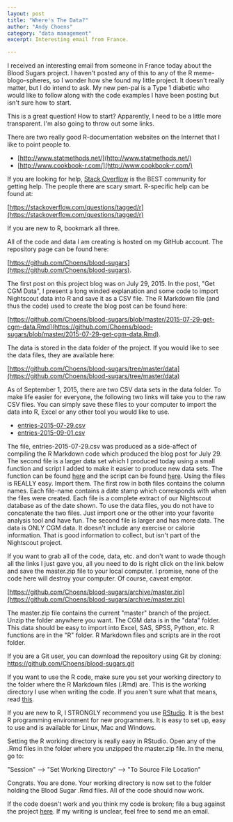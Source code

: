 ```yaml
---
layout: post
title: "Where's The Data?"
author: "Andy Choens"
category: "data management"
excerpt: Interesting email from France.

---
```


I received an interesting email from someone in France today about the
Blood Sugars project. I haven't posted any of this to any of the R
meme-blogo-spheres, so I wonder how she found my little project. It
doesn't really matter, but I do intend to ask. My new pen-pal is a
Type 1 diabetic who would like to follow along with the code examples
I have been posting but isn't sure how to start.

This is a great question! How to start? Apparently, I need to be a
little more transparent. I'm also going to throw out some links.

There are two really good R-documentation websites on the Internet
that I like to point people to.

* [http://www.statmethods.net/](http://www.statmethods.net/)
* [http://www.cookbook-r.com/](http://www.cookbook-r.com/)

If you are looking for help,
[Stack Overflow](https://stackoverflow.com) is the BEST community for
getting help. The people there are scary smart. R-specific help can be
found at:

[https://stackoverflow.com/questions/tagged/r](https://stackoverflow.com/questions/tagged/r)

If you are new to R, bookmark all three.

All of the code and data I am creating is hosted on my GitHub
account. The repository page can be found here:

[https://github.com/Choens/blood-sugars](https://github.com/Choens/blood-sugars).

The first post on this project blog was on July 29, 2015. In the post,
"Get CGM Data", I present a long winded explanation and some code to
import Nightscout data into R and save it as a CSV file. The R
Markdown file (and thus the code) used to create the blog post can be
found here:

[https://github.com/Choens/blood-sugars/blob/master/2015-07-29-get-cgm-data.Rmd](https://github.com/Choens/blood-sugars/blob/master/2015-07-29-get-cgm-data.Rmd).

The data is stored in the data folder of the project. If you would
like to see the data files, they are available here:

[https://github.com/Choens/blood-sugars/tree/master/data](https://github.com/Choens/blood-sugars/tree/master/data)

As of September 1, 2015, there are two CSV data sets in the data
folder. To make life easier for everyone, the following two links will
take you to the raw CSV files. You can simply save these files to your
computer to import the data into R, Excel or any other tool you would
like to use.

* [entries-2015-07-29.csv](https://raw.githubusercontent.com/Choens/blood-sugars/master/data/entries-2015-07-29.csv)
* [entries-2015-09-01.csv](https://raw.githubusercontent.com/Choens/blood-sugars/master/data/entries-2015-09-01.csv)

The file, entries-2015-07-29.csv was produced as a side-affect of
compiling the R Markdown code which produced the blog post for July
29. The second file is a larger data set which I produced today using
a small function and script I added to make it easier to produce new
data sets. The function can be found
[here](https://github.com/Choens/blood-sugars/blob/master/R/importNightscout.R)
and the script can be found
[here](https://github.com/Choens/blood-sugars/blob/master/get-nightscout-data-from-server.R). Using
the files is REALLY easy. Import them. The first row in both files
contains the column names. Each file-name contains a date stamp which
corresponds with when the files were created. Each file is a complete
extract of our Nightscout database as of the date shown. To use the
data files, you do not have to concatenate the two files. Just import
one or the other into your favorite analysis tool and have fun. The
second file is larger and has more data. The data is ONLY CGM data. It
doesn't include any exercise or calorie information. That is good
information to collect, but isn't part of the Nightscout project.

If you want to grab all of the code, data, etc. and don't want to wade
though all the links I just gave you, all you need to do is right
click on the link below and save the master.zip file to your local
computer. I promise, none of the code here will destroy your
computer. Of course, caveat emptor.

[https://github.com/Choens/blood-sugars/archive/master.zip](https://github.com/Choens/blood-sugars/archive/master.zip)

The master.zip file contains the current "master" branch of the
project. Unzip the folder anywhere you want. The CGM data is in the
"data" folder. This data should be easy to import into Excel, SAS,
SPSS, Python, etc. R functions are in the "R" folder. R Markdown files
and scripts are in the root folder.

If you are a Git user, you can download the repository using Git by
cloning: https://github.com/Choens/blood-sugars.git

If you want to use the R code, make sure you set your working
directory to the folder where the R Markdown files (.Rmd) are. This is
the working directory I use when writing the code. If you aren't sure
what that means, read
[this](http://rprogramming.net/set-working-directory-in-r/).

If you are new to R, I STRONGLY recommend you use
[RStudio](https://www.rstudio.com/products/RStudio/#Desktop). It is
the best R programming environment for new programmers. It is easy to
set up, easy to use and is available for Linux, Mac and Windows.

Setting the R working directory is really easy in RStudio. Open any of
the .Rmd files in the folder where you unzipped the master.zip file. In the
menu, go to:

"Session" --> "Set Working Directory" --> "To Source File Location"

Congrats. You are done. Your working directory is now set
to the folder holding the Blood Sugar .Rmd files. All of the code
should now work.

If the code doesn't work and you think my code is broken; file a bug
against the project
[here](https://github.com/Choens/blood-sugars/issues). If my writing
is unclear, feel free to send me an email.
